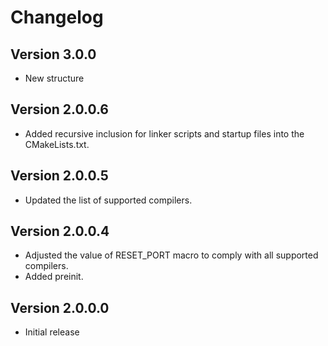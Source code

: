 # Changelog

## Version 3.0.0

- New structure

## Version 2.0.0.6

- Added recursive inclusion for linker scripts and startup files into the CMakeLists.txt.

## Version 2.0.0.5

- Updated the list of supported compilers.

## Version 2.0.0.4

- Adjusted the value of RESET_PORT macro to comply with all supported compilers.
- Added preinit.

## Version 2.0.0.0

- Initial release
